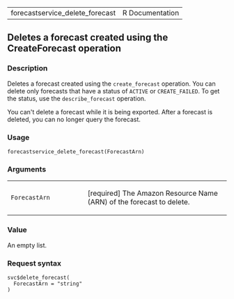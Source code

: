 <table style="width: 100%;">
<tbody>
<tr class="odd">
<td>forecastservice_delete_forecast</td>
<td style="text-align: right;">R Documentation</td>
</tr>
</tbody>
</table>

## Deletes a forecast created using the CreateForecast operation

### Description

Deletes a forecast created using the `create_forecast` operation. You
can delete only forecasts that have a status of `ACTIVE` or
`CREATE_FAILED`. To get the status, use the `describe_forecast`
operation.

You can't delete a forecast while it is being exported. After a forecast
is deleted, you can no longer query the forecast.

### Usage

    forecastservice_delete_forecast(ForecastArn)

### Arguments

<table>
<colgroup>
<col style="width: 35%" />
<col style="width: 65%" />
</colgroup>
<tbody>
<tr class="odd">
<td><code
id="forecastservice_delete_forecast_:_ForecastArn">ForecastArn</code></td>
<td><p>[required] The Amazon Resource Name (ARN) of the forecast to
delete.</p></td>
</tr>
</tbody>
</table>

### Value

An empty list.

### Request syntax

    svc$delete_forecast(
      ForecastArn = "string"
    )
